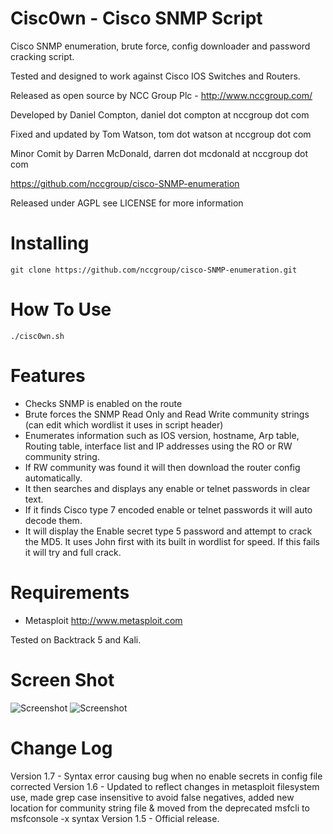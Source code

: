 Cisc0wn - Cisco SNMP Script
============================================

Cisco SNMP enumeration, brute force, config downloader and password cracking script.

Tested and designed to work against Cisco IOS Switches and Routers.

Released as open source by NCC Group Plc - http://www.nccgroup.com/

Developed by Daniel Compton, daniel dot compton at nccgroup dot com

Fixed and updated by Tom Watson, tom dot watson at nccgroup dot com

Minor Comit by Darren McDonald, darren dot mcdonald at nccgroup dot com

https://github.com/nccgroup/cisco-SNMP-enumeration

Released under AGPL see LICENSE for more information

Installing  
=======================
    git clone https://github.com/nccgroup/cisco-SNMP-enumeration.git


How To Use	
=======================
    ./cisc0wn.sh


Features	
=======================

* Checks SNMP is enabled on the route
* Brute forces the SNMP Read Only and Read Write community strings (can edit which wordlist it uses in script header)
* Enumerates information such as IOS version,  hostname, Arp table, Routing table, interface list and IP addresses using the RO or RW community string.
* If RW community was found it will then download the router config automatically.
* It then searches and displays any enable or telnet passwords in clear text.
* If it finds Cisco type 7 encoded enable or telnet passwords it will auto decode them.
* It will display the Enable secret type 5 password and attempt to crack the MD5. It uses John first with its built in wordlist for speed. If this fails it will try and full crack.

Requirements   
=======================
* Metasploit http://www.metasploit.com

Tested on Backtrack 5 and Kali.


Screen Shot    
=======================
<img src="http://www.commonexploits.com/wp-content/uploads/2012/06/3.png" alt="Screenshot" style="max-width:100%;">

<img src="http://www.commonexploits.com/wp-content/uploads/2012/06/121.png" alt="Screenshot" style="max-width:100%;">

Change Log
=======================

Version 1.7 - Syntax error causing bug when no enable secrets in config file corrected
Version 1.6 - Updated to reflect changes in metasploit filesystem use, made grep case insensitive to avoid false negatives, added new location for community string file & moved from the deprecated msfcli to msfconsole -x syntax
Version 1.5 - Official release.
